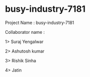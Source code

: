 # busy-industry-7181
Project Name : busy-industry-7181

Collaborator name :

1> Suraj Yengalwar

2> Ashutosh kumar

3> Rishik Sinha

4> Jatin 
